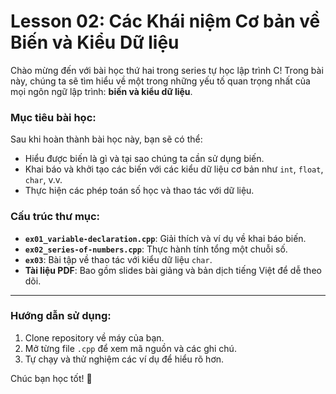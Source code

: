 # Lesson 02: Các Khái niệm Cơ bản về Biến và Kiểu Dữ liệu

Chào mừng đến với bài học thứ hai trong series tự học lập trình C! Trong bài này, chúng ta sẽ tìm hiểu về một trong những yếu tố quan trọng nhất của mọi ngôn ngữ lập trình: **biến và kiểu dữ liệu**.

### Mục tiêu bài học:
Sau khi hoàn thành bài học này, bạn sẽ có thể:
- Hiểu được biến là gì và tại sao chúng ta cần sử dụng biến.
- Khai báo và khởi tạo các biến với các kiểu dữ liệu cơ bản như `int`, `float`, `char`, v.v.
- Thực hiện các phép toán số học và thao tác với dữ liệu.

### Cấu trúc thư mục:
- **`ex01_variable-declaration.cpp`**: Giải thích và ví dụ về khai báo biến.
- **`ex02_series-of-numbers.cpp`**: Thực hành tính tổng một chuỗi số.
- **`ex03`**: Bài tập về thao tác với kiểu dữ liệu `char`.
- **Tài liệu PDF**: Bao gồm slides bài giảng và bản dịch tiếng Việt để dễ theo dõi.

---

### Hướng dẫn sử dụng:
1. Clone repository về máy của bạn.
2. Mở từng file `.cpp` để xem mã nguồn và các ghi chú.
3. Tự chạy và thử nghiệm các ví dụ để hiểu rõ hơn.

Chúc bạn học tốt! 🚀

